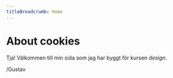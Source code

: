 ```yaml
---
titleBreadcrumb: Home
...
```

About cookies
===============================


Tja! Välkommen till min sida som jag har byggt för kursen *design*.

/Gustav
